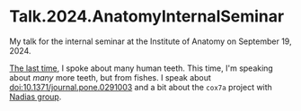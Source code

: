 # Talk.2024.AnatomyInternalSeminar

My talk for the internal seminar at the Institute of Anatomy on September 19, 2024.

[The last time](https://github.com/habi/Talk.2020.AnatomyInternalSeminar), I spoke about many human teeth.
This time, I'm speaking about *many* more teeth, but from fishes.
I speak about [doi:10.1371/journal.pone.0291003](https://doi.org/10.1371/journal.pone.0291003) and a bit about the `cox7a` project with [Nadias group](https://www.ana.unibe.ch/research/developmental_biology_and_regeneration/).
